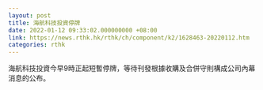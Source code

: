 ```yaml
---
layout: post
title: 海航科技投資停牌
date: 2022-01-12 09:33:02.000000000 +08:00
link: https://news.rthk.hk/rthk/ch/component/k2/1628463-20220112.htm
categories: rthk
---
```


海航科技投資今早9時正起短暫停牌，等待刊發根據收購及合併守則構成公司內幕消息的公布。
